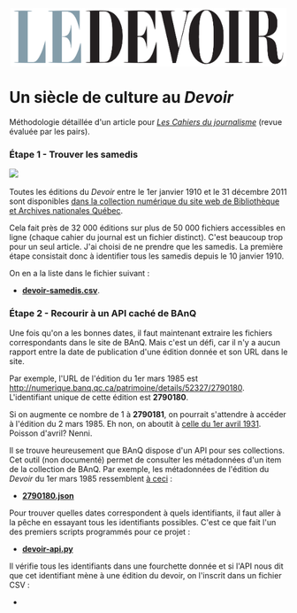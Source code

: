 <img src="LogoLeDevoir.png" alt="Logo du Devoir" width="500" height="105" style="display:block;margin-left:auto;margin-right:auto;">

# Un siècle de culture au *Devoir*
Méthodologie détaillée d'un article pour [*Les Cahiers du journalisme*](http://cahiersdujournalisme.org/) (revue évaluée par les pairs).

### Étape 1 - Trouver les samedis

<img src="http://numerique.banq.qc.ca/images/signature/logoBAnQ_EnteteMob.png" width="100">

Toutes les éditions du *Devoir* entre le 1er janvier 1910 et le 31 décembre 2011 sont disponibles [dans la collection numérique du site web de Bibliothèque et Archives nationales Québec](http://numerique.banq.qc.ca/patrimoine/details/52327/2786824).

Cela fait près de 32 000 éditions sur plus de 50 000 fichiers accessibles en ligne (chaque cahier du journal est un fichier distinct). C'est beaucoup trop pour un seul article. J'ai choisi de ne prendre que les samedis. La première étape consistait donc à identifier tous les samedis depuis le 10 janvier 1910.

On en a la liste dans le fichier suivant&nbsp;:
* [**devoir-samedis.csv**](devoir-samedis.csv).

### Étape 2 - Recourir à un API caché de BAnQ

Une fois qu'on a les bonnes dates, il faut maintenant extraire les fichiers correspondants dans le site de BAnQ. Mais c'est un défi, car il n'y a aucun rapport entre la date de publication d'une édition donnée et son URL dans le site.

Par exemple, l'URL de l'édition du 1er mars 1985 est http://numerique.banq.qc.ca/patrimoine/details/52327/2790180. L'identifiant unique de cette édition est **2790180**.

Si on augmente ce nombre de 1 à **2790181**, on pourrait s'attendre à accéder à l'édition du 2 mars 1985. Eh non, on aboutit à [celle du 1er avril 1931](http://numerique.banq.qc.ca/patrimoine/details/52327/2790181). Poisson d'avril? Nenni.

Il se trouve heureusement que BAnQ dispose d'un API pour ses collections. Cet outil (non documenté) permet de consulter les métadonnées d'un item de la collection de BAnQ. Par exemple, les métadonnées de l'édition du *Devoir* du 1er mars 1985 ressemblent [à ceci](http://collections.banq.qc.ca/api/service-notice?handle=52327/2790180)&nbsp;:
* [**2790180.json**](2790180.json)

Pour trouver quelles dates correspondent à quels identifiants, il faut aller à la pêche en essayant tous les identifiants possibles. C'est ce que fait l'un des premiers scripts programmés pour ce projet&nbsp;: 
* [**devoir-api.py**](devoir-api.py)

Il vérifie tous les identifiants dans une fourchette donnée et si l'API nous dit que cet identifiant mène à une édition du devoir, on l'inscrit dans un fichier CSV&nbsp;:
* []()
